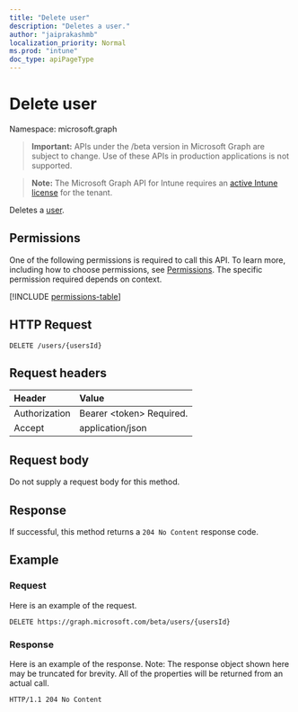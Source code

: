 ```yaml
---
title: "Delete user"
description: "Deletes a user."
author: "jaiprakashmb"
localization_priority: Normal
ms.prod: "intune"
doc_type: apiPageType
---
```


# Delete user

Namespace: microsoft.graph

> **Important:** APIs under the /beta version in Microsoft Graph are subject to change. Use of these APIs in production applications is not supported.

> **Note:** The Microsoft Graph API for Intune requires an [active Intune license](https://go.microsoft.com/fwlink/?linkid=839381) for the tenant.

Deletes a [user](../resources/intune-shared-user.md).
## Permissions
One of the following permissions is required to call this API. To learn more, including how to choose permissions, see [Permissions](/graph/permissions-reference).  The specific permission required depends on context.

<!-- { "blockType": "permissions", "name": "intune_shared_user_delete" } -->
[!INCLUDE [permissions-table](../includes/permissions/intune-shared-user-delete-permissions.md)]

## HTTP Request

<!-- {
  "blockType": "ignored"
}
-->
``` http
DELETE /users/{usersId}
```

## Request headers

|Header|Value|
|:---|:---|
|Authorization|Bearer &lt;token&gt; Required.|
|Accept|application/json|

## Request body

Do not supply a request body for this method.

## Response

If successful, this method returns a `204 No Content` response code.

## Example

### Request

Here is an example of the request.

``` http
DELETE https://graph.microsoft.com/beta/users/{usersId}
```

### Response

Here is an example of the response. Note: The response object shown here may be truncated for brevity. All of the properties will be returned from an actual call.

``` http
HTTP/1.1 204 No Content
```
